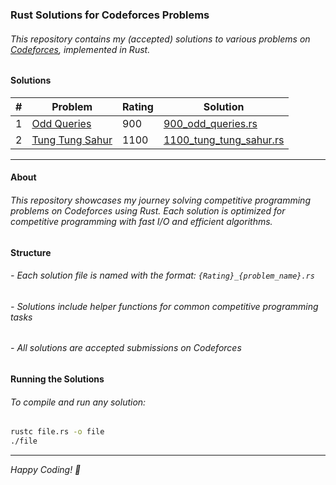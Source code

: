 ### Rust Solutions for Codeforces Problems

###### This repository contains my (accepted) solutions to various problems on [Codeforces](https://codeforces.com), implemented in Rust.

#### Solutions

| # | Problem | Rating | Solution |
|---|---|---|---|
| 1 | [Odd Queries](https://codeforces.com/contest/1807/problem/D) | 900 | [900_odd_queries.rs](./900_odd_queries.rs) |
| 2 | [Tung Tung Sahur](https://codeforces.com/contest/2094/problem/D) | 1100 | [1100_tung_tung_sahur.rs](./1100_tung_tung_sahur.rs) |

---

#### About

###### This repository showcases my journey solving competitive programming problems on Codeforces using Rust. Each solution is optimized for competitive programming with fast I/O and efficient algorithms.

#### Structure

###### - Each solution file is named with the format: `{Rating}_{problem_name}.rs`
###### - Solutions include helper functions for common competitive programming tasks
###### - All solutions are accepted submissions on Codeforces

#### Running the Solutions

###### To compile and run any solution:

```bash
rustc file.rs -o file
./file 
```

---

*Happy Coding! 🦀*